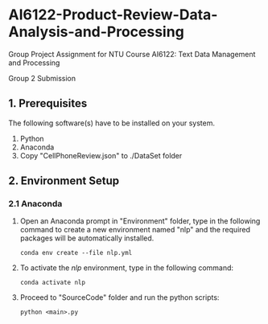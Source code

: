 # AI6122-Product-Review-Data-Analysis-and-Processing
Group Project Assignment for NTU Course AI6122: Text Data Management and Processing

Group 2 Submission



## 1. Prerequisites

The following software(s) have to be installed on your system.

1. Python
2. Anaconda
3. Copy "CellPhoneReview.json" to ./DataSet folder

## 2. Environment Setup

### 2.1 Anaconda

1. Open an Anaconda prompt in "Environment" folder, type in the following command to create a new environment named "nlp" and the required packages will be automatically installed.

   ```shell
   conda env create --file nlp.yml
   ```

2. To activate the _nlp_ environment, type in the following command:

   ```shell
   conda activate nlp
   ```

3. Proceed to "SourceCode" folder and run the python scripts:

   ```shell
   python <main>.py
   ```

   
